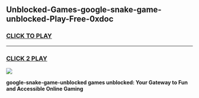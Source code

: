 
## Unblocked-Games-google-snake-game-unblocked-Play-Free-0xdoc
<h3>
<a href="https://premium76.site?title=google-snake-game-unblocked&ref=10A">CLICK TO PLAY</a></h3>
<hr>

<h3>
<a href="https://premium76.site?title=google-snake-game-unblocked&ref=10A">CLICK 2 PLAY</a>
  
</h3>

<a href="https://premium76.site?title=google-snake-game-unblocked&ref=10A"><img src="https://clearcache.store/games.png"></a>


**google-snake-game-unblocked games unblocked: Your Gateway to Fun and Accessible Online Gaming**
